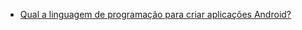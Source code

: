 - [Qual a linguagem de programação para criar aplicações Android?](https://pt.stackoverflow.com/q/174598/101)
